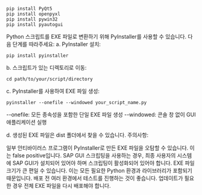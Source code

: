 ```
pip install PyQt5
pip install openpyxl
pip install pywin32
pip install pyautogui
```

Python 스크립트를 EXE 파일로 변환하기 위해 PyInstaller를 사용할 수 있습니다. 다음 단계를 따라주세요:
a. PyInstaller 설치:

```
pip install pyinstaller
```

b. 스크립트가 있는 디렉토리로 이동:

```
cd path/to/your/script/directory
```

c. PyInstaller를 사용하여 EXE 파일 생성:

```
pyinstaller --onefile --windowed your_script_name.py
```

--onefile: 모든 종속성을 포함한 단일 EXE 파일 생성
--windowed: 콘솔 창 없이 GUI 애플리케이션 실행

d. 생성된 EXE 파일은 dist 폴더에서 찾을 수 있습니다.
주의사항:

일부 안티바이러스 프로그램이 PyInstaller로 만든 EXE 파일을 오탐할 수 있습니다. 이는 false positive입니다.
SAP GUI 스크립팅을 사용하는 경우, 최종 사용자의 시스템에 SAP GUI가 설치되어 있어야 하며 스크립팅이 활성화되어 있어야 합니다.
EXE 파일 크기가 큰 편일 수 있습니다. 이는 모든 필요한 Python 환경과 라이브러리가 포함되기 때문입니다.
배포 전 여러 환경에서 테스트를 진행하는 것이 좋습니다.
업데이트가 필요한 경우 전체 EXE 파일을 다시 배포해야 합니다.
